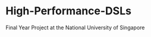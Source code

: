 High-Performance-DSLs
=====================

Final Year Project at the National University of Singapore
